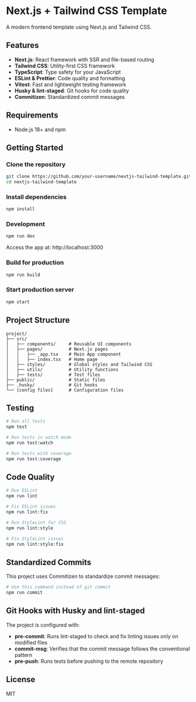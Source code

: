 # Next.js + Tailwind CSS Template

A modern frontend template using Next.js and Tailwind CSS.

## Features

- **Next.js**: React framework with SSR and file-based routing
- **Tailwind CSS**: Utility-first CSS framework
- **TypeScript**: Type safety for your JavaScript
- **ESLint & Prettier**: Code quality and formatting
- **Vitest**: Fast and lightweight testing framework
- **Husky & lint-staged**: Git hooks for code quality
- **Commitizen**: Standardized commit messages

## Requirements

- Node.js 18+ and npm

## Getting Started

### Clone the repository

```bash
git clone https://github.com/your-username/nextjs-tailwind-template.git
cd nextjs-tailwind-template
```

### Install dependencies

```bash
npm install
```

### Development

```bash
npm run dev
```

Access the app at: http://localhost:3000

### Build for production

```bash
npm run build
```

### Start production server

```bash
npm start
```

## Project Structure

```
project/
├── src/
│   ├── components/     # Reusable UI components
│   ├── pages/          # Next.js pages
│   │   ├── _app.tsx    # Main App component
│   │   ├── index.tsx   # Home page
│   ├── styles/         # Global styles and Tailwind CSS
│   ├── utils/          # Utility functions
│   ├── tests/          # Test files
├── public/             # Static files
├── .husky/             # Git hooks
└── [config files]      # Configuration files
```

## Testing

```bash
# Run all tests
npm test

# Run tests in watch mode
npm run test:watch

# Run tests with coverage
npm run test:coverage
```

## Code Quality

```bash
# Run ESLint
npm run lint

# Fix ESLint issues
npm run lint:fix

# Run StyleLint for CSS
npm run lint:style

# Fix StyleLint issues
npm run lint:style:fix
```

## Standardized Commits

This project uses Commitizen to standardize commit messages:

```bash
# Use this command instead of git commit
npm run commit
```

## Git Hooks with Husky and lint-staged

The project is configured with:

- **pre-commit**: Runs lint-staged to check and fix linting issues only on modified files
- **commit-msg**: Verifies that the commit message follows the conventional pattern
- **pre-push**: Runs tests before pushing to the remote repository

## License

MIT
